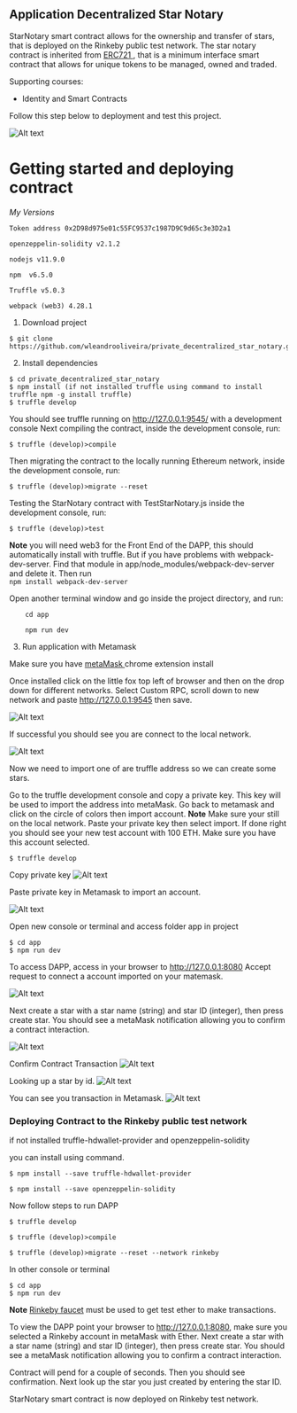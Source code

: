 ## Application Decentralized Star Notary


StarNotary smart contract allows for the ownership and transfer of stars, that is deployed on the Rinkeby public test network. The star notary contract is inherited from <a href = http://erc721.org/>ERC721 </a>, that is a minimum interface smart contract that allows for unique tokens to be managed, owned and traded.

Supporting courses:
* Identity and Smart Contracts

Follow this step below to deployment and test this project.


![Alt text](https://github.com/wleandrooliveira/private_decentralized_star_notary/blob/master/images/shutterstock_749922058.jpg)

# Getting started and deploying contract

_My Versions_

``Token address 0x2D98d975e01c55FC9537c1987D9C9d65c3e3D2a1``

``openzeppelin-solidity v2.1.2``

``nodejs v11.9.0``

``npm  v6.5.0``

``Truffle v5.0.3``

``webpack (web3) 4.28.1``

1) Download project

```
$ git clone https://github.com/wleandrooliveira/private_decentralized_star_notary.git
```

2) Install dependencies

```
$ cd private_decentralized_star_notary
$ npm install (if not installed truffle using command to install truffle npm -g install truffle)
$ truffle develop
```
You should see truffle running on http://127.0.0.1:9545/ with a development console
Next compiling the contract, inside the development console, run:
```
$ truffle (develop)>compile
```
Then migrating the contract to the locally running Ethereum network, inside the development console, run:
```
$ truffle (develop)>migrate --reset
```
Testing the StarNotary contract with TestStarNotary.js inside the development console, run:
```
$ truffle (develop)>test
```
__Note__ you will need web3 for the Front End of the DAPP, this should automatically install with truffle. But if you have problems with webpack-dev-server. Find that module in app/node_modules/webpack-dev-server and delete it.
Then run   <br>   ```npm install webpack-dev-server```

Open another terminal window and go inside the project directory, and run:
```
    cd app

    npm run dev
```
3) Run application with Metamask

Make sure you have <a href = "https://chrome.google.com/webstore/detail/metamask/nkbihfbeogaeaoehlefnkodbefgpgknn">metaMask </a> chrome extension install

Once installed click on the little fox top left of browser and then on the drop down for different networks. Select Custom RPC, scroll down to new network and paste http://127.0.0.1:9545 then save.

![Alt text](https://github.com/wleandrooliveira/private_decentralized_star_notary/blob/master/images/localhost_metamask.PNG)

If successful you should see you are connect to the local network.

![Alt text](https://github.com/wleandrooliveira/private_decentralized_star_notary/blob/master/images/network.PNG)

Now we need to import one of are truffle address so we can create some stars.

Go to the truffle development console and copy a private key. This key will be used to import the address into metaMask. Go back to metamask and click on the circle of colors then import account. __Note__ Make sure your still on the local network.  Paste your private key then select import. If done right you should see your new test account with 100 ETH. Make sure you have this account selected.

```
$ truffle develop
```
Copy private key 
![Alt text](https://github.com/wleandrooliveira/private_decentralized_star_notary/blob/master/images/develop.PNG)

Paste private key in Metamask to import an account.

![Alt text](https://github.com/wleandrooliveira/private_decentralized_star_notary/blob/master/images/paste.PNG)

Open new console or terminal and access folder app in project

```
$ cd app
$ npm run dev
```
To access DAPP, access in your browser to http://127.0.0.1:8080
Accept request to connect a account imported on your matemask.

![Alt text](https://github.com/wleandrooliveira/private_decentralized_star_notary/blob/master/images/connect.PNG)

Next create a star with a star name (string) and star ID (integer), then press create star. You should see a metaMask
notification allowing you to confirm a contract interaction.

![Alt text](https://github.com/wleandrooliveira/private_decentralized_star_notary/blob/master/images/star.PNG)

Confirm Contract Transaction
![Alt text](https://github.com/wleandrooliveira/private_decentralized_star_notary/blob/master/images/confirm.PNG)

Looking up a star by id.
![Alt text](https://github.com/wleandrooliveira/private_decentralized_star_notary/blob/master/images/lookup.PNG)

You can see you transaction in Metamask.
![Alt text](https://github.com/wleandrooliveira/private_decentralized_star_notary/blob/master/images/transact.PNG)

### Deploying Contract to the Rinkeby public test network

if not installed truffle-hdwallet-provider and openzeppelin-solidity

you can install using command.

```
$ npm install --save truffle-hdwallet-provider

$ npm install --save openzeppelin-solidity

```
Now follow steps to run DAPP

``` 
$ truffle develop

$ truffle (develop)>compile

$ truffle (develop)>migrate --reset --network rinkeby

```
In other console or terminal

```
$ cd app
$ npm run dev
```
__Note__ <a href = "https://faucet.rinkeby.io/">Rinkeby faucet</a> must be used to get test ether to make transactions.

To view the DAPP point your browser to http://127.0.0.1:8080, make sure you selected a Rinkeby account in metaMask with Ether. Next create a star with a star name (string) and star ID (integer), then press create star. You should see a metaMask notification allowing you to confirm a contract interaction.

Contract will pend for a couple of seconds. Then you should see confirmation. Next look up the star you just created by entering the star ID.

StarNotary smart contract is now deployed on Rinkeby test network.
